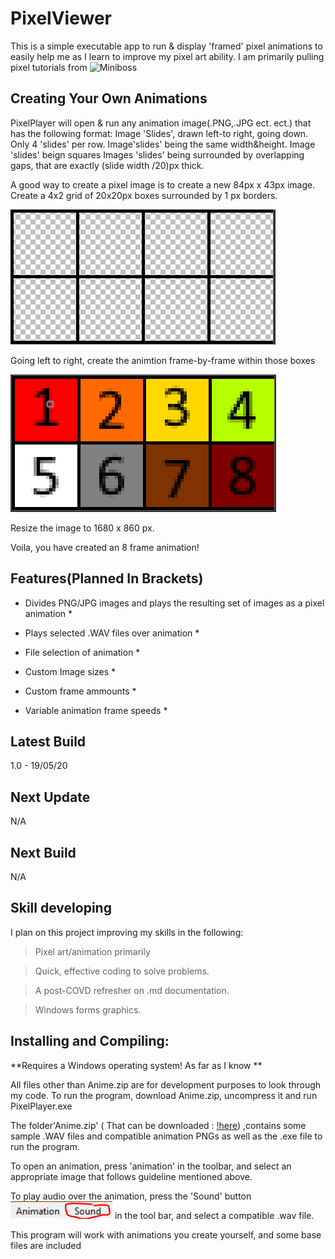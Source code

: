 # PixelViewer
This is a simple executable app to run & display 'framed' pixel animations  to easily help me as I learn to improve my pixel art ability.
I am primarily pulling pixel tutorials from ![Miniboss](https://blog.studiominiboss.com/pixelart"Miniboss")

## Creating Your Own Animations
PixelPlayer will open & run any animation image(.PNG,.JPG ect. ect.) that has the following format:
Image 'Slides', drawn left-to right, going down. Only 4 'slides' per row.
Image'slides' being the same width&height.
Image 'slides' beign squares
Images 'slides' being surrounded by overlapping gaps, that are exactly (slide width /20)px thick.

A good way to create a pixel image is to create a new 84px x 43px image.
Create a 4x2 grid of 20x20px boxes surrounded by 1 px borders.

![Picture of Grid](Tutorial1.PNG "Tutorial1")

Going left to right, create the animtion frame-by-frame within those boxes

![Picture of Grid Color](Tutorial2.PNG "Tutorial2")

Resize the image to 1680 x 860 px.

Voila, you have created an 8 frame animation!


## Features(Planned In Brackets)

* Divides PNG/JPG images and plays the resulting set of images as a pixel animation *

* Plays selected .WAV files over animation * 

* File selection of animation *

* Custom Image sizes *

* Custom frame ammounts  *

* Variable animation frame speeds  *

## Latest  Build

1.0 - 19/05/20

## Next Update

N/A

## Next Build

N/A

## Skill developing

I plan on this project improving my skills in the following:

> Pixel art/animation primarily

> Quick, effective coding to solve problems.

> A post-COVD refresher on .md documentation.

> Windows forms graphics.

## Installing and Compiling:

**Requires a Windows operating system! As far as I know **

All files other than Anime.zip are for development purposes to look through my code.
To run the program, download Anime.zip, uncompress it and run PixelPlayer.exe 

The folder'Anime.zip' ( That can be downloaded : [!here](https://github.com/StarshipladDev/PixelViewer/raw/master/Anime.zip)) ,contains some sample .WAV files and compatible animation PNGs
as well as the .exe file to run the program.

To open an animation, press 'animation' in the toolbar, and select an appropriate image that follows guideline mentioned above.

To play audio over the animation, press the 'Sound' button ![Pic Of Audio Button](Audio.PNG "Audio") in the tool bar, and select a compatible .wav file.

This program will work with animations you create yourself, and some base files are included
